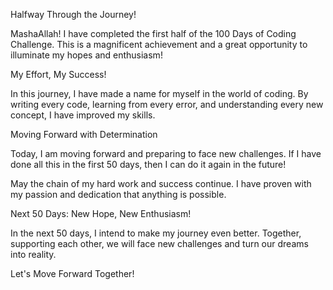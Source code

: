 Halfway Through the Journey!

MashaAllah! I have completed the first half of the 100 Days of Coding Challenge. This is a magnificent achievement and a great opportunity to illuminate my hopes and enthusiasm!

My Effort, My Success!

In this journey, I have made a name for myself in the world of coding. By writing every code, learning from every error, and understanding every new concept, I have improved my skills.

Moving Forward with Determination

Today, I am moving forward and preparing to face new challenges. If I have done all this in the first 50 days, then I can do it again in the future!

May the chain of my hard work and success continue. I have proven with my passion and dedication that anything is possible.

Next 50 Days: New Hope, New Enthusiasm!

In the next 50 days, I intend to make my journey even better. Together, supporting each other, we will face new challenges and turn our dreams into reality.

Let's Move Forward Together!
